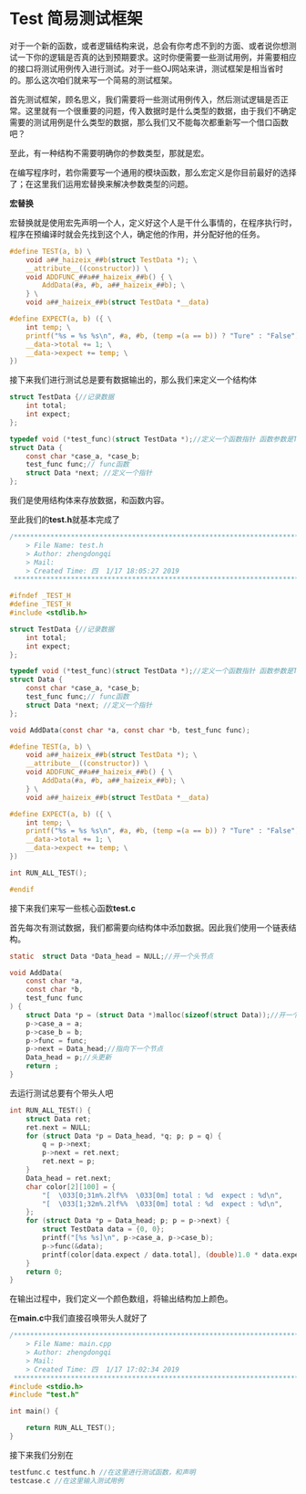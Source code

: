# Test 简易测试框架

对于一个新的函数，或者逻辑结构来说，总会有你考虑不到的方面、或者说你想测试一下你的逻辑是否真的达到预期要求。这时你便需要一些测试用例，并需要相应的接口将测试用例传入进行测试。对于一些OJ网站来讲，测试框架是相当省时的。那么这次咱们就来写一个简易的测试框架。

首先测试框架，顾名思义，我们需要将一些测试用例传入，然后测试逻辑是否正常。这里就有一个很重要的问题，传入数据时是什么类型的数据，由于我们不确定需要的测试用例是什么类型的数据，那么我们又不能每次都重新写一个借口函数吧？

至此，有一种结构不需要明确你的参数类型，那就是宏。

在编写程序时，若你需要写一个通用的模块函数，那么宏定义是你目前最好的选择了；在这里我们运用宏替换来解决参数类型的问题。

**宏替换**

宏替换就是使用宏先声明一个人，定义好这个人是干什么事情的，在程序执行时，程序在预编译时就会先找到这个人，确定他的作用，并分配好他的任务。

```c
#define TEST(a, b) \
    void a##_haizeix_##b(struct TestData *); \
    __attribute__((constructor)) \
    void ADDFUNC_##a##_haizeix_##b() { \
        AddData(#a, #b, a##_haizeix_##b); \
    } \
    void a##_haizeix_##b(struct TestData *__data)

#define EXPECT(a, b) ({ \
    int temp; \
    printf("%s = %s %s\n", #a, #b, (temp =(a == b)) ? "Ture" : "False"); \
    __data->total += 1; \
    __data->expect += temp; \
})
```

接下来我们进行测试总是要有数据输出的，那么我们来定义一个结构体

```c
struct TestData {//记录数据
    int total;
    int expect;
};

typedef void (*test_func)(struct TestData *);//定义一个函数指针 函数参数是TestData中的
struct Data {
    const char *case_a, *case_b;
    test_func func;// func函数
    struct Data *next; //定义一个指针
};
```

我们是使用结构体来存放数据，和函数内容。

至此我们的**test.h**就基本完成了

```c
/*************************************************************************
	> File Name: test.h
	> Author: zhengdongqi
	> Mail: 
	> Created Time: 四  1/17 18:05:27 2019
 ************************************************************************/

#ifndef _TEST_H
#define _TEST_H
#include <stdlib.h>

struct TestData {//记录数据
    int total;
    int expect;
};

typedef void (*test_func)(struct TestData *);//定义一个函数指针 函数参数是TestData中的
struct Data {
    const char *case_a, *case_b;
    test_func func;// func函数
    struct Data *next; //定义一个指针
};

void AddData(const char *a, const char *b, test_func func); 

#define TEST(a, b) \
    void a##_haizeix_##b(struct TestData *); \
    __attribute__((constructor)) \
    void ADDFUNC_##a##_haizeix_##b() { \
        AddData(#a, #b, a##_haizeix_##b); \
    } \
    void a##_haizeix_##b(struct TestData *__data)

#define EXPECT(a, b) ({ \
    int temp; \
    printf("%s = %s %s\n", #a, #b, (temp =(a == b)) ? "Ture" : "False"); \
    __data->total += 1; \
    __data->expect += temp; \
})

int RUN_ALL_TEST();

#endif
```

接下来我们来写一些核心函数**test.c**

首先每次有测试数据，我们都需要向结构体中添加数据。因此我们使用一个链表结构。

```c
static  struct Data *Data_head = NULL;//开一个头节点

void AddData(
    const char *a,
    const char *b,
    test_func func
) {
    struct Data *p = (struct Data *)malloc(sizeof(struct Data));//开一个结构体的内存空间
    p->case_a = a;
    p->case_b = b;
    p->func = func;
    p->next = Data_head;//指向下一个节点
    Data_head = p;//头更新
    return ;
}
```

去运行测试总要有个带头人吧

```c
int RUN_ALL_TEST() {
    struct Data ret;
    ret.next = NULL;
    for (struct Data *p = Data_head, *q; p; p = q) {
        q = p->next;
        p->next = ret.next;
        ret.next = p;
    }
    Data_head = ret.next;
    char color[2][100] = {
        "[  \033[0;31m%.2lf%%  \033[0m] total : %d  expect : %d\n",
        "[  \033[1;32m%.2lf%%  \033[0m] total : %d  expect : %d\n",
    };
    for (struct Data *p = Data_head; p; p = p->next) {
        struct TestData data = {0, 0};
        printf("[%s %s]\n", p->case_a, p->case_b);
        p->func(&data);
        printf(color[data.expect / data.total], (double)1.0 * data.expect / data.total * 100, data.total, data.expect);
    }
    return 0;
}
```

在输出过程中，我们定义一个颜色数组，将输出结构加上颜色。

在**main.c**中我们直接召唤带头人就好了

```c
/*************************************************************************
	> File Name: main.cpp
	> Author: zhengdongqi
	> Mail: 
	> Created Time: 四  1/17 17:02:34 2019
 ************************************************************************/
#include <stdio.h>
#include "test.h"

int main() {

    return RUN_ALL_TEST();
}
```

接下来我们分别在

```c
testfunc.c testfunc.h //在这里进行测试函数，和声明
testcase.c //在这里输入测试用例
```

